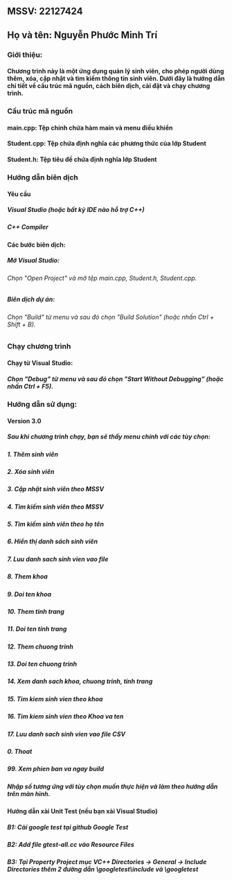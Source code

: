 ## MSSV: 22127424
## Họ và tên: Nguyễn Phước Minh Trí
### Giới thiệu:
#### Chương trình này là một ứng dụng quản lý sinh viên, cho phép người dùng thêm, xóa, cập nhật và tìm kiếm thông tin sinh viên. Dưới đây là hướng dẫn chi tiết về cấu trúc mã nguồn, cách biên dịch, cài đặt và chạy chương trình.
### Cấu trúc mã nguồn
#### main.cpp: Tệp chính chứa hàm main và menu điều khiển
#### Student.cpp: Tệp chứa định nghĩa các phương thức của lớp Student
#### Student.h: Tệp tiêu đề chứa định nghĩa lớp Student
### Hướng dẫn biên dịch
#### Yêu cầu
##### Visual Studio (hoặc bất kỳ IDE nào hỗ trợ C++)
##### C++ Compiler
#### Các bước biên dịch:
##### Mở Visual Studio:
###### Chọn "Open Project" và mở tệp main.cpp, Student.h, Student.cpp.
##### Biên dịch dự án:
###### Chọn "Build" từ menu và sau đó chọn "Build Solution" (hoặc nhấn Ctrl + Shift + B).
### Chạy chương trình
#### Chạy từ Visual Studio:
##### Chọn "Debug" từ menu và sau đó chọn "Start Without Debugging" (hoặc nhấn Ctrl + F5).
### Hướng dẫn sử dụng:

#### Version 3.0
##### Sau khi chương trình chạy, bạn sẽ thấy menu chính với các tùy chọn:
##### 1. Thêm sinh viên
##### 2. Xóa sinh viên
##### 3. Cập nhật sinh viên theo MSSV
##### 4. Tìm kiếm sinh viên theo MSSV
##### 5. Tìm kiếm sinh viên theo họ tên
##### 6. Hiển thị danh sách sinh viên
##### 7. Luu danh sach sinh vien vao file
##### 8. Them khoa
##### 9. Doi ten khoa
##### 10. Them tinh trang
##### 11. Doi ten tinh trang
##### 12. Them chuong trinh
##### 13. Doi ten chuong trinh
##### 14. Xem danh sach khoa, chuong trinh, tinh trang
##### 15. Tim kiem sinh vien theo khoa
##### 16. Tim kiem sinh vien theo Khoa va ten
##### 17. Luu danh sach sinh vien vao file CSV
##### 0. Thoat
##### 99. Xem phien ban va ngay build
##### Nhập số tương ứng với tùy chọn muốn thực hiện và làm theo hướng dẫn trên màn hình.

#### Hướng dẫn xài Unit Test (nếu bạn xài Visual Studio)
##### B1: Cài google test tại github Google Test
##### B2: Add file gtest-all.cc vào Resource Files
##### B3: Tại Property Project mục VC++ Directories -> General -> Include Directories thêm 2 đường dẫn \googletest\include và \googletest
